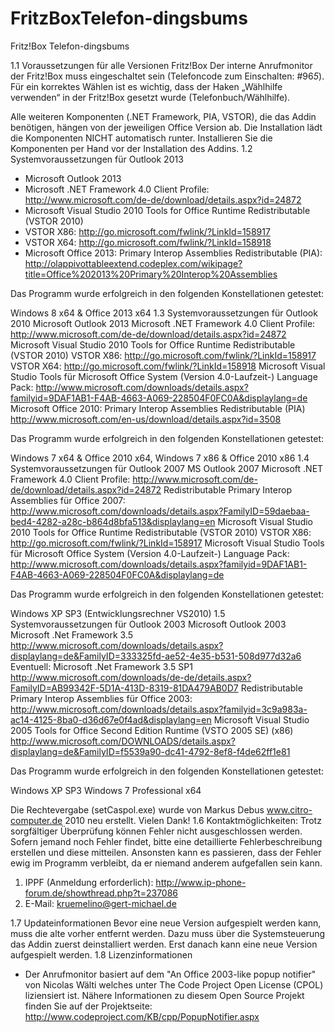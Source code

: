 FritzBoxTelefon-dingsbums
=========================

Fritz!Box Telefon-dingsbums

1.1  Voraussetzungen für alle Versionen
  	Fritz!Box
Der interne Anrufmonitor der Fritz!Box muss eingeschaltet sein  (Telefoncode zum Einschalten: #96*5*).
  	Für ein korrektes Wählen ist es wichtig, dass der Haken „Wählhilfe verwenden“ in der Fritz!Box gesetzt wurde (Telefonbuch/Wählhilfe).


Alle weiteren Komponenten (.NET Framework, PIA, VSTOR), die das Addin benötigen, hängen von der jeweiligen Office Version ab. Die Installation lädt die Komponenten NICHT automatisch runter. Installieren Sie die Komponenten per Hand vor der Installation des Addins.
1.2	Systemvoraussetzungen für Outlook 2013

- Microsoft Outlook 2013
- Microsoft .NET Framework 4.0 Client Profile: http://www.microsoft.com/de-de/download/details.aspx?id=24872 
- Microsoft Visual Studio 2010 Tools for Office Runtime Redistributable (VSTOR 2010)
-   VSTOR X86: http://go.microsoft.com/fwlink/?LinkId=158917
-   VSTOR X64: http://go.microsoft.com/fwlink/?LinkId=158918
- Microsoft Office 2013: Primary Interop Assemblies Redistributable (PIA): http://olappivottableextend.codeplex.com/wikipage?title=Office%202013%20Primary%20Interop%20Assemblies 

Das Programm wurde erfolgreich in den folgenden Konstellationen getestet:

Windows 8 x64 & Office 2013 x64
1.3	Systemvoraussetzungen für Outlook 2010
  Microsoft Outlook 2013
Microsoft .NET Framework 4.0 Client Profile:
http://www.microsoft.com/de-de/download/details.aspx?id=24872 
  Microsoft Visual Studio 2010 Tools for Office Runtime Redistributable (VSTOR 2010)
VSTOR X86: http://go.microsoft.com/fwlink/?LinkId=158917
VSTOR X64: http://go.microsoft.com/fwlink/?LinkId=158918
Microsoft Visual Studio Tools für Microsoft Office System (Version 4.0-Laufzeit-) Language Pack:
http://www.microsoft.com/downloads/details.aspx?familyid=9DAF1AB1-F4AB-4663-A069-228504F0FC0A&displaylang=de
  Microsoft Office 2010: Primary Interop Assemblies Redistributable (PIA)
http://www.microsoft.com/en-us/download/details.aspx?id=3508 

Das Programm wurde erfolgreich in den folgenden Konstellationen getestet:

Windows 7 x64 & Office 2010 x64, Windows 7 x86 & Office 2010 x86
1.4	Systemvoraussetzungen für Outlook 2007
  MS Outlook 2007
  Microsoft .NET Framework 4.0 Client Profile:
http://www.microsoft.com/de-de/download/details.aspx?id=24872 
  Redistributable Primary Interop Assemblies für Office 2007:	
http://www.microsoft.com/downloads/details.aspx?FamilyID=59daebaa-bed4-4282-a28c-b864d8bfa513&displaylang=en
  Microsoft Visual Studio 2010 Tools for Office Runtime Redistributable (VSTOR 2010)
VSTOR X86: http://go.microsoft.com/fwlink/?LinkId=158917
Microsoft Visual Studio Tools für Microsoft Office System (Version 4.0-Laufzeit-) Language Pack:
http://www.microsoft.com/downloads/details.aspx?familyid=9DAF1AB1-F4AB-4663-A069-228504F0FC0A&displaylang=de

Das Programm wurde erfolgreich in den folgenden Konstellationen getestet:

Windows XP SP3 (Entwicklungsrechner VS2010)
1.5	Systemvoraussetzungen für Outlook 2003
  Microsoft Outlook 2003
	Microsoft .Net Framework 3.5
http://www.microsoft.com/downloads/details.aspx?displaylang=de&FamilyID=333325fd-ae52-4e35-b531-508d977d32a6
  Eventuell: Microsoft .Net Framework 3.5 SP1
http://www.microsoft.com/downloads/de-de/details.aspx?FamilyID=AB99342F-5D1A-413D-8319-81DA479AB0D7
  Redistributable Primary Interop Assemblies für Office 2003:
  http://www.microsoft.com/downloads/details.aspx?familyid=3c9a983a-ac14-4125-8ba0-d36d67e0f4ad&displaylang=en
  Microsoft Visual Studio 2005 Tools for Office Second Edition Runtime (VSTO 2005 SE) (x86)
http://www.microsoft.com/DOWNLOADS/details.aspx?displaylang=de&FamilyID=f5539a90-dc41-4792-8ef8-f4de62ff1e81

Das Programm wurde erfolgreich in den folgenden Konstellationen getestet:

Windows XP SP3
Windows 7 Professional x64 

Die Rechtevergabe (setCaspol.exe) wurde von Markus Debus www.citro-computer.de 2010 neu erstellt. Vielen Dank!
1.6	Kontaktmöglichkeiten:
Trotz sorgfältiger Überprüfung können Fehler nicht ausgeschlossen werden.
Sofern jemand noch Fehler findet, bitte eine detaillierte Fehlerbeschreibung erstellen und diese mitteilen. Ansonsten kann es passieren, dass der Fehler ewig im Programm verbleibt, da er niemand anderem aufgefallen sein kann.

1.	IPPF (Anmeldung erforderlich): http://www.ip-phone-forum.de/showthread.php?t=237086 
2.	E-Mail:  kruemelino@gert-michael.de

1.7	Updateinformationen
Bevor eine neue Version aufgespielt werden kann, muss die alte vorher entfernt werden. Dazu muss über die Systemsteuerung das Addin zuerst deinstalliert werden. Erst danach kann eine neue Version aufgespielt werden.
1.8	Lizenzinformationen
-	Der Anrufmonitor basiert auf dem "An Office 2003-like popup notifier" von Nicolas Wälti welches unter The Code Project Open License (CPOL) liziensiert ist.
Nähere Informationen zu diesem Open Source Projekt finden Sie auf der Projektseite:
http://www.codeproject.com/KB/cpp/PopupNotifier.aspx 
